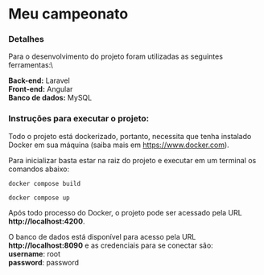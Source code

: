 # Meu campeonato
### Detalhes
Para o desenvolvimento do projeto foram utilizadas as seguintes ferramentas:\

**Back-end:** Laravel\
**Front-end:** Angular\
**Banco de dados:** MySQL

### Instruções para executar o projeto:
Todo o projeto está dockerizado, portanto, necessita que tenha instalado Docker em sua máquina (saiba mais em https://www.docker.com).

Para inicializar basta estar na raiz do projeto e executar em um terminal os comandos abaixo:

``docker compose build``

``docker compose up``

Após todo processo do Docker, o projeto pode ser acessado pela URL **http://localhost:4200**.

O banco de dados está disponível para acesso pela URL **http://localhost:8090** e as credenciais para se conectar são:\
**username**: root\
**password**: password

